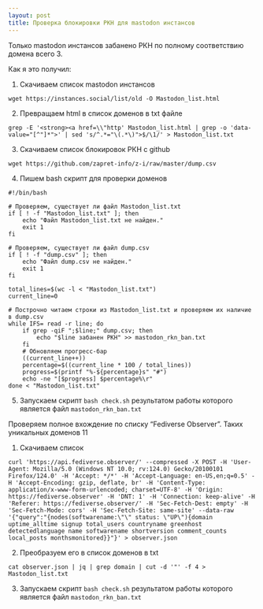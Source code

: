 ```yaml
---
layout: post
title: Проверка блокировки РКН для mastodon инстансов
---
```


Только mastodon инстансов забанено РКН по полному соответствию домена всего 3.

Как я это получил:

1. Скачиваем список mastodon инстансов

```shell
wget https://instances.social/list/old -O Mastodon_list.html
```
2. Превращаем html в список доменов в txt файле

```shell
grep -E '<strong><a href=\\"http' Mastodon_list.html | grep -o 'data-value="[^"]*">' | sed 's/^.*="\(.*\)">$/\1/' > Mastodon_list.txt
```

3. Скачиваем список блокировок РКН с github

```shell
wget https://github.com/zapret-info/z-i/raw/master/dump.csv
```

4. Пишем bash скрипт для проверки доменов

```shell
#!/bin/bash

# Проверяем, существует ли файл Mastodon_list.txt
if [ ! -f "Mastodon_list.txt" ]; then
    echo "Файл Mastodon_list.txt не найден."
    exit 1
fi

# Проверяем, существует ли файл dump.csv
if [ ! -f "dump.csv" ]; then
    echo "Файл dump.csv не найден."
    exit 1
fi

total_lines=$(wc -l < "Mastodon_list.txt")
current_line=0

# Построчно читаем строки из Mastodon_list.txt и проверяем их наличие в dump.csv
while IFS= read -r line; do
    if grep -qiF ";$line;" dump.csv; then
        echo "$line забанен РКН" >> mastodon_rkn_ban.txt
    fi
    # Обновляем прогресс-бар
    ((current_line++))
    percentage=$((current_line * 100 / total_lines))
    progress=$(printf "%-${percentage}s" "#")
    echo -ne "[$progress] $percentage%\r"
done < "Mastodon_list.txt"
```

5. Запускаем скрипт `bash check.sh` результатом работы которого является файл `mastodon_rkn_ban.txt`

Проверяем полное вхождение по списку “Fediverse Observer”. Таких уникальных доменов 11

1. Скачиваем список

```shell
curl 'https://api.fediverse.observer/' --compressed -X POST -H 'User-Agent: Mozilla/5.0 (Windows NT 10.0; rv:124.0) Gecko/20100101 Firefox/124.0' -H 'Accept: */*' -H 'Accept-Language: en-US,en;q=0.5' -H 'Accept-Encoding: gzip, deflate, br' -H 'Content-Type: application/x-www-form-urlencoded; charset=UTF-8' -H 'Origin: https://fediverse.observer' -H 'DNT: 1' -H 'Connection: keep-alive' -H 'Referer: https://fediverse.observer/' -H 'Sec-Fetch-Dest: empty' -H 'Sec-Fetch-Mode: cors' -H 'Sec-Fetch-Site: same-site' --data-raw '{"query":"{nodes(softwarename:\"\" status: \"UP\"){domain uptime_alltime signup total_users countryname greenhost detectedlanguage name softwarename shortversion comment_counts local_posts monthsmonitored}}"}' > observer.json
```

2. Преобразуем его в список доменов в txt

```shell
cat observer.json | jq | grep domain | cut -d '"' -f 4 > Mastodon_list.txt
```
3. Запускаем скрипт `bash check.sh` результатом работы которого является файл `mastodon_rkn_ban.txt`